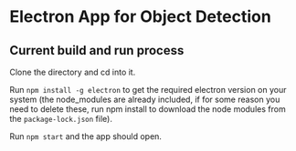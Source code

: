 # Electron App for Object Detection

## Current build and run process

Clone the directory and cd into it.

Run `npm install -g electron` to get the required electron version on your system (the node_modules are already included, if for some reason you need to delete these, run npm install to download the node modules from the `package-lock.json` file).

Run `npm start` and the app should open.
